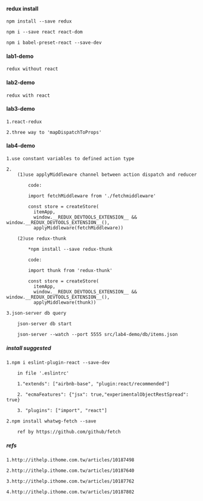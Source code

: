 #### redux install

    npm install --save redux
    
    npm i --save react react-dom
    
    npm i babel-preset-react --save-dev
    
#### lab1-demo 

    redux without react 
    
#### lab2-demo

    redux with react 
    
#### lab3-demo

    1.react-redux 
    
    2.three way to 'mapDispatchToProps'
    
#### lab4-demo

    1.use constant variables to defined action type
    
    2.
        (1)use applyMiddleware channel between action dispatch and reducer 
            
            code:
            
            import fetchMiddleware from './fetchmiddleware'
            
            const store = createStore(
              itemApp,
              window.__REDUX_DEVTOOLS_EXTENSION__ && window.__REDUX_DEVTOOLS_EXTENSION__(),
              applyMiddleware(fetchMiddleware))
            
        (2)use redux-thunk 
        
            *npm install --save redux-thunk
            
            code:
            
            import thunk from 'redux-thunk'
            
            const store = createStore(
              itemApp,
              window.__REDUX_DEVTOOLS_EXTENSION__ && window.__REDUX_DEVTOOLS_EXTENSION__(),
              applyMiddleware(thunk))
    
    3.json-server db query 
    
        json-server db start
        
        json-server --watch --port 5555 src/lab4-demo/db/items.json
    
##### install suggested

    1.npm i eslint-plugin-react --save-dev
    
        in file '.eslintrc'
        
        1."extends": ["airbnb-base", "plugin:react/recommended"]
        
        2. "ecmaFeatures": {"jsx": true,"experimentalObjectRestSpread": true}
        
        3. "plugins": ["import", "react"]
        
    2.npm install whatwg-fetch --save
        
        ref by https://github.com/github/fetch
        
##### refs

    1.http://ithelp.ithome.com.tw/articles/10187498
    
    2.http://ithelp.ithome.com.tw/articles/10187640
    
    3.http://ithelp.ithome.com.tw/articles/10187762
    
    4.http://ithelp.ithome.com.tw/articles/10187802
        
    


